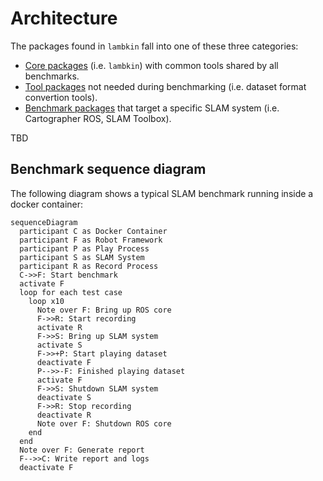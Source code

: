 # Architecture

The packages found in `lambkin` fall into one of these three categories:

- [Core packages](../src/core) (i.e. `lambkin`) with common tools shared by all benchmarks.
- [Tool packages](../src/tools) not needed during benchmarking (i.e. dataset format convertion tools).
- [Benchmark packages](../src/benchmarks) that target a specific SLAM system (i.e. Cartographer ROS, SLAM Toolbox).

TBD

## Benchmark sequence diagram

The following diagram shows a typical SLAM benchmark running inside a docker container:

```mermaid
sequenceDiagram
  participant C as Docker Container
  participant F as Robot Framework
  participant P as Play Process
  participant S as SLAM System
  participant R as Record Process
  C->>F: Start benchmark
  activate F
  loop for each test case
    loop x10
      Note over F: Bring up ROS core
      F->>R: Start recording
      activate R
      F->>S: Bring up SLAM system
      activate S
      F->>+P: Start playing dataset
      deactivate F
      P-->>-F: Finished playing dataset
      activate F
      F->>S: Shutdown SLAM system
      deactivate S
      F->>R: Stop recording
      deactivate R
      Note over F: Shutdown ROS core
    end
  end
  Note over F: Generate report
  F-->>C: Write report and logs
  deactivate F
```

